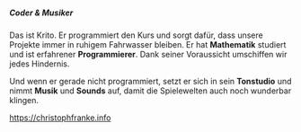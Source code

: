##### Coder & Musiker
Das ist Krito. Er programmiert den Kurs und sorgt dafür, dass unsere Projekte immer in ruhigem Fahrwasser bleiben. Er hat **Mathematik** studiert und ist erfahrener **Programmierer**. Dank seiner Voraussicht umschiffen wir jedes Hindernis.

Und wenn er gerade nicht programmiert, setzt er sich in sein **Tonstudio** und nimmt **Musik** und **Sounds** auf, damit die Spielewelten auch noch wunderbar klingen.

<https://christophfranke.info>
